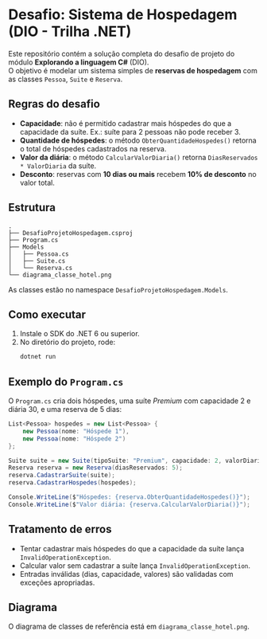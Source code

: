 # Desafio: Sistema de Hospedagem (DIO - Trilha .NET)

Este repositório contém a solução completa do desafio de projeto do módulo **Explorando a linguagem C#** (DIO).  
O objetivo é modelar um sistema simples de **reservas de hospedagem** com as classes `Pessoa`, `Suite` e `Reserva`.

## Regras do desafio
- **Capacidade**: não é permitido cadastrar mais hóspedes do que a capacidade da suíte. Ex.: suíte para 2 pessoas não pode receber 3.
- **Quantidade de hóspedes**: o método `ObterQuantidadeHospedes()` retorna o total de hóspedes cadastrados na reserva.
- **Valor da diária**: o método `CalcularValorDiaria()` retorna `DiasReservados * ValorDiaria` da suíte.
- **Desconto**: reservas com **10 dias ou mais** recebem **10% de desconto** no valor total.

## Estrutura
```
.
├── DesafioProjetoHospedagem.csproj
├── Program.cs
├── Models
│   ├── Pessoa.cs
│   ├── Suite.cs
│   └── Reserva.cs
└── diagrama_classe_hotel.png
```
As classes estão no namespace `DesafioProjetoHospedagem.Models`.

## Como executar
1. Instale o SDK do .NET 6 ou superior.
2. No diretório do projeto, rode:
   ```bash
   dotnet run
   ```

## Exemplo do `Program.cs`
O `Program.cs` cria dois hóspedes, uma suíte *Premium* com capacidade 2 e diária 30, e uma reserva de 5 dias:
```csharp
List<Pessoa> hospedes = new List<Pessoa> {
    new Pessoa(nome: "Hóspede 1"),
    new Pessoa(nome: "Hóspede 2")
};

Suite suite = new Suite(tipoSuite: "Premium", capacidade: 2, valorDiaria: 30);
Reserva reserva = new Reserva(diasReservados: 5);
reserva.CadastrarSuite(suite);
reserva.CadastrarHospedes(hospedes);

Console.WriteLine($"Hóspedes: {reserva.ObterQuantidadeHospedes()}");
Console.WriteLine($"Valor diária: {reserva.CalcularValorDiaria()}");
```

## Tratamento de erros
- Tentar cadastrar mais hóspedes do que a capacidade da suíte lança `InvalidOperationException`.
- Calcular valor sem cadastrar a suíte lança `InvalidOperationException`.
- Entradas inválidas (dias, capacidade, valores) são validadas com exceções apropriadas.

## Diagrama
O diagrama de classes de referência está em `diagrama_classe_hotel.png`.
